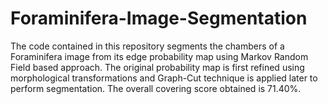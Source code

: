 # Foraminifera-Image-Segmentation

The code contained in this repository segments the chambers of a Foraminifera image from its edge probability map using Markov Random Field based approach. The original probability map is first refined using morphological transformations and Graph-Cut technique is applied later to perform segmentation. The overall covering score obtained is 71.40%.  

